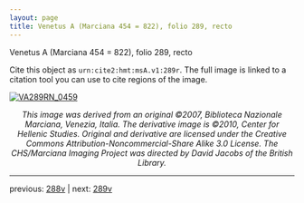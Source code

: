 ```yaml
---
layout: page
title: Venetus A (Marciana 454 = 822), folio 289, recto
---
```


Venetus A (Marciana 454 = 822), folio 289, recto

Cite this object as `urn:cite2:hmt:msA.v1:289r`.  The full image is linked to a citation tool you can use to cite regions of the image.

[![VA289RN_0459](http://www.homermultitext.org/iipsrv?IIIF=/project/homer/pyramidal/deepzoom/hmt/vaimg/2017a/VA289RN_0459.tif/full/800,/0/default.jpg)](http://www.homermultitext.org/ict2/?urn=urn:cite2:hmt:vaimg.2017a:VA289RN_0459) 

<p style="text-align: center; font-style: italic;">This image was derived from an original ©2007, Biblioteca Nazionale Marciana, Venezia, Italia. The derivative image is ©2010, Center for Hellenic Studies. Original and derivative are licensed under the Creative Commons Attribution-Noncommercial-Share Alike 3.0 License. The CHS/Marciana Imaging Project was directed by David Jacobs of the British Library.</p>

---

previous: [288v](../288v/) | next: [289v](../289v/)